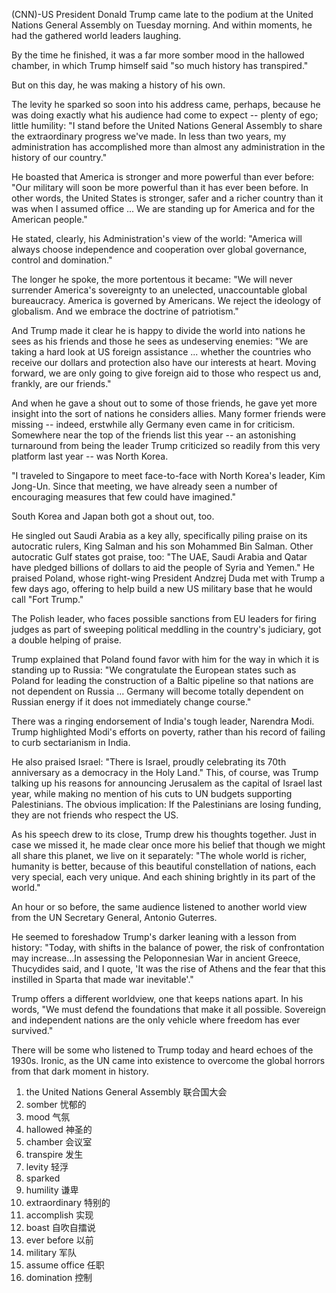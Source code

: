 (CNN)-US President Donald Trump came late to the podium at the United Nations General Assembly on Tuesday morning. And within moments, he had the gathered world leaders laughing.

By the time he finished, it was a far more somber mood in the hallowed chamber, in which Trump himself said "so much history has transpired."

But on this day, he was making a history of his own.

The levity he sparked so soon into his address came, perhaps, because he was doing exactly what his audience had come to expect -- plenty of ego; little humility: "I stand before the United Nations General Assembly to share the extraordinary progress we've made. In less than two years, my administration has accomplished more than almost any administration in the history of our country."

He boasted that America is stronger and more powerful than ever before: "Our military will soon be more powerful than it has ever been before. In other words, the United States is stronger, safer and a richer country than it was when I assumed office ... We are standing up for America and for the American people."

He stated, clearly, his Administration's view of the world: "America will always choose independence and cooperation over global governance, control and domination."

The longer he spoke, the more portentous it became: "We will never surrender America's sovereignty to an unelected, unaccountable global bureaucracy. America is governed by Americans. We reject the ideology of globalism. And we embrace the doctrine of patriotism."

And Trump made it clear he is happy to divide the world into nations he sees as his friends and those he sees as undeserving enemies: "We are taking a hard look at US foreign assistance ... whether the countries who receive our dollars and protection also have our interests at heart. Moving forward, we are only going to give foreign aid to those who respect us and, frankly, are our friends."

And when he gave a shout out to some of those friends, he gave yet more insight into the sort of nations he considers allies. Many former friends were missing -- indeed, erstwhile ally Germany even came in for criticism.
Somewhere near the top of the friends list this year -- an astonishing turnaround from being the leader Trump criticized so readily from this very platform last year -- was North Korea.

"I traveled to Singapore to meet face-to-face with North Korea's leader, Kim Jong-Un. Since that meeting, we have already seen a number of encouraging measures that few could have imagined."

South Korea and Japan both got a shout out, too.

He singled out Saudi Arabia as a key ally, specifically piling praise on its autocratic rulers, King Salman and his son Mohammed Bin Salman.
Other autocratic Gulf states got praise, too: "The UAE, Saudi Arabia and Qatar have pledged billions of dollars to aid the people of Syria and Yemen."
He praised Poland, whose right-wing President Andzrej Duda met with Trump a few days ago, offering to help build a new US military base that he would call "Fort Trump."

The Polish leader, who faces possible sanctions from EU leaders for firing judges as part of sweeping political meddling in the country's judiciary, got a double helping of praise.

Trump explained that Poland found favor with him for the way in which it is standing up to Russia: "We congratulate the European states such as Poland for leading the construction of a Baltic pipeline so that nations are not dependent on Russia ... Germany will become totally dependent on Russian energy if it does not immediately change course."

There was a ringing endorsement of India's tough leader, Narendra Modi. Trump highlighted Modi's efforts on poverty, rather than his record of failing to curb sectarianism in India.

He also praised Israel: "There is Israel, proudly celebrating its 70th anniversary as a democracy in the Holy Land." This, of course, was Trump talking up his reasons for announcing Jerusalem as the capital of Israel last year, while making no mention of his cuts to UN budgets supporting Palestinians. The obvious implication: If the Palestinians are losing funding, they are not friends who respect the US.

As his speech drew to its close, Trump drew his thoughts together. Just in case we missed it, he made clear once more his belief that though we might all share this planet, we live on it separately: "The whole world is richer, humanity is better, because of this beautiful constellation of nations, each very special, each very unique. And each shining brightly in its part of the world."

An hour or so before, the same audience listened to another world view from the UN Secretary General, Antonio Guterres.

He seemed to foreshadow Trump's darker leaning with a lesson from history:
"Today, with shifts in the balance of power, the risk of confrontation may increase...In assessing the Peloponnesian War in ancient Greece, Thucydides said, and I quote, 'It was the rise of Athens and the fear that this instilled in Sparta that made war inevitable'."

Trump offers a different worldview, one that keeps nations apart. In his words, "We must defend the foundations that make it all possible. Sovereign and independent nations are the only vehicle where freedom has ever survived."

There will be some who listened to Trump today and heard echoes of the 1930s. Ironic, as the UN came into existence to overcome the global horrors from that dark moment in history.



1. the United Nations General Assembly
联合国大会
1. somber
忧郁的
1. mood
气氛
1. hallowed
神圣的
1. chamber
会议室
1. transpire
发生
1. levity
轻浮
1. sparked
1. humility
谦卑
1. extraordinary
特别的
1. accomplish
实现
1. boast
自吹自擂说
1. ever before
以前
1. military
军队
1. assume office
任职
1. domination
控制
